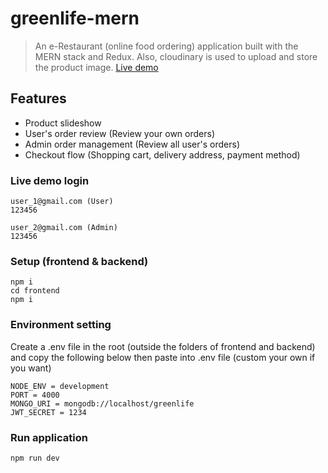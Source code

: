 # greenlife-mern

> An e-Restaurant (online food ordering) application built with the MERN stack and Redux. Also, cloudinary is used to upload and store the product image.
> [Live demo](https://greenlife-mern.herokuapp.com/)

## Features

- Product slideshow 
- User's order review (Review your own orders)
- Admin order management (Review all user's orders)
- Checkout flow (Shopping cart, delivery address, payment method)


### Live demo login

```
user_1@gmail.com (User)
123456

user_2@gmail.com (Admin)
123456
```

### Setup (frontend & backend)

```
npm i
cd frontend
npm i
```

### Environment setting

Create a .env file in the root (outside the folders of frontend and backend)
and copy the following below then paste into .env file (custom your own if you want)

```
NODE_ENV = development
PORT = 4000
MONGO_URI = mongodb://localhost/greenlife
JWT_SECRET = 1234
```

### Run application

```
npm run dev
```
